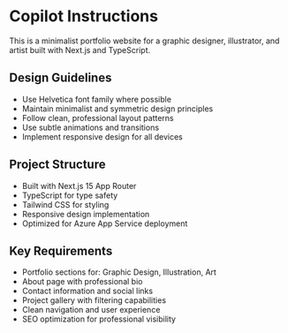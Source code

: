 # Copilot Instructions

<!-- Use this file to provide workspace-specific custom instructions to Copilot. For more details, visit https://code.visualstudio.com/docs/copilot/copilot-customization#_use-a-githubcopilotinstructionsmd-file -->

This is a minimalist portfolio website for a graphic designer, illustrator, and artist built with Next.js and TypeScript.

## Design Guidelines
- Use Helvetica font family where possible
- Maintain minimalist and symmetric design principles
- Follow clean, professional layout patterns
- Use subtle animations and transitions
- Implement responsive design for all devices

## Project Structure
- Built with Next.js 15 App Router
- TypeScript for type safety
- Tailwind CSS for styling
- Responsive design implementation
- Optimized for Azure App Service deployment

## Key Requirements
- Portfolio sections for: Graphic Design, Illustration, Art
- About page with professional bio
- Contact information and social links
- Project gallery with filtering capabilities
- Clean navigation and user experience
- SEO optimization for professional visibility
